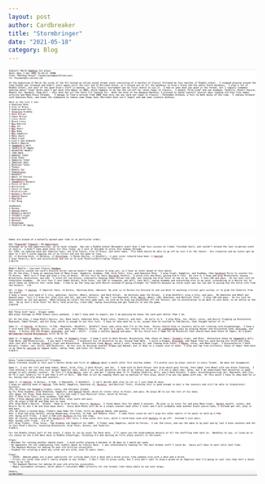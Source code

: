 ```yaml
---
layout: post
author: Cardbreaker
title: "Stormbringer"
date: "2021-05-18"
category: Blog
---
```




![](/assets/images/marchradness/stormbringerwriteup1.png)

![](/assets/images/marchradness/stormbringerwriteup2.png)
